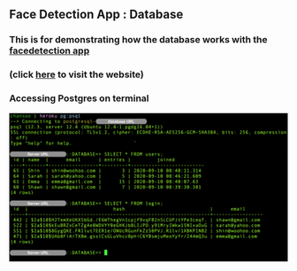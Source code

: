 ## Face Detection App : Database

### This is for demonstrating how the database works with the [facedetection app](https://fd-smart-brain.herokuapp.com/)
### (click [here](https://fd-smart-brain.herokuapp.com/) to visit the website)

### Accessing Postgres on terminal

![](./db_terminal.png)
